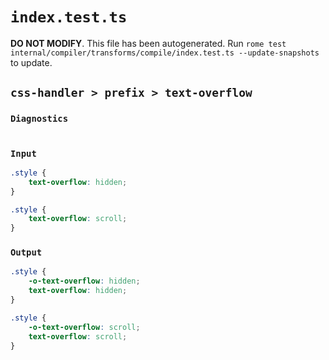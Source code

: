 # `index.test.ts`

**DO NOT MODIFY**. This file has been autogenerated. Run `rome test internal/compiler/transforms/compile/index.test.ts --update-snapshots` to update.

## `css-handler > prefix > text-overflow`

### `Diagnostics`

```css

```

### `Input`

```css
.style {
	text-overflow: hidden;
}

.style {
	text-overflow: scroll;
}

```

### `Output`

```css
.style {
	-o-text-overflow: hidden;
	text-overflow: hidden;
}

.style {
	-o-text-overflow: scroll;
	text-overflow: scroll;
}

```

